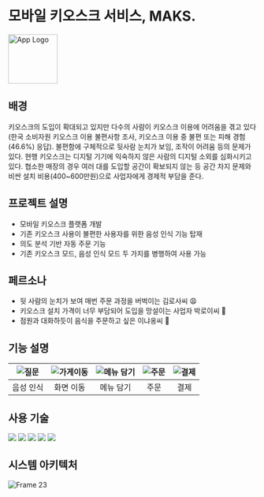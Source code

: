 # 모바일 키오스크 서비스, MAKS. 

<img src="https://github.com/soletree/EwhaPlaygirls/assets/97100404/0a6ceb6b-9fb9-4bc2-9656-2445b672d53c" alt="App Logo" width=100 height=100> 


## 배경
키오스크의 도입이 확대되고 있지만 다수의 사람이 키오스크 이용에 어려움을 겪고 있다(한국 소비자원 키오스크 이용 불편사항 조사, 키오스크 이용 중 불편 또는 피해 경험(46.6%) 응답).
불편함에 구체적으로 뒷사람 눈치가 보임, 조작이 어려움 등의 문제가 있다. 현행 키오스크는 디지털 기기에 익숙하지 않은 사람의 디지털 소외를 심화시키고 있다. 협소한 매장의 경우 여러 대를 도입할 공간이 확보되지 않는 등 공간 차지 문제와 비싼 설치 비용(400~600만원)으로 사업자에게 경제적 부담을 준다.

## 프로젝트 설명
- 모바일 키오스크 플랫폼 개발
- 기존 키오스크 사용이 불편한 사용자를 위한 음성 인식 기능 탑재
- 의도 분석 기반 자동 주문 기능
- 기존 키오스크 모드, 음성 인식 모드 두 가지를 병행하여 사용 가능

## 페르소나 
- 뒷 사람의 눈치가 보여 매번 주문 과정을 버벅이는 김로사씨 😩
- 키오스크 설치 가격이 너무 부담되어 도입을 망설이는 사업자 박로이씨 🤯
- 점원과 대화하듯이 음식을 주문하고 싶은 이냐옹씨 🤔

## 기능 설명 
|![질문](https://github.com/soletree/EwhaPlaygirls/assets/97100404/d3221969-70d7-4e7e-b7b5-330637fa8dd4)|![가게이동](https://github.com/soletree/EwhaPlaygirls/assets/97100404/404634a0-8ae7-4e65-bd91-62b25654f2dc)|![메뉴 담기](https://github.com/soletree/EwhaPlaygirls/assets/97100404/c32a48fd-9e48-4bea-a440-bd740bc8a988)|![주문](https://github.com/soletree/EwhaPlaygirls/assets/97100404/e9a80983-0054-4c25-b5aa-91ca592e6548)|![결제](https://github.com/soletree/EwhaPlaygirls/assets/97100404/c7769f22-11d0-48ce-b71f-1c85ac62e195)|
|:---:|:---:|:---:|:---:|:---:|
|음성 인식|화면 이동|메뉴 담기|주문|결제|



## 

## 사용 기술 
<img src="https://img.shields.io/badge/SwiftUI-01A0D1?style=for-the-badge&logo=Python&logoColor=white">

<img src="https://img.shields.io/badge/Node.js-339933?style=for-the-badge&logo=nodedotjs&logoColor=white">
<img src="https://img.shields.io/badge/amazon aws-232F3E?style=for-the-badge&logo=amazonaws&logoColor=white">
<img src="https://img.shields.io/badge/firebase-FFCA28?style=for-the-badge&logo=firebase&logoColor=white">

<img src="https://img.shields.io/badge/ChatGPT API-4B9F82?style=for-the-badge&logo=ChatGPT&logoColor=white">

## 시스템 아키텍처 
![Frame 23](https://github.com/soletree/EwhaPlaygirls/assets/97100404/118055b6-3375-4902-bf4f-9dd7ecce44c9)



